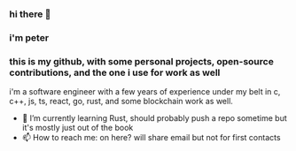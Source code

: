 ### hi there 👋
### i'm peter
### this is my github, with some personal projects, open-source contributions, and the one i use for work as well

i'm a software engineer with a few years of experience under my belt in c, c++, js, ts, react, go, rust, and some blockchain work as well.

- 🌱 I’m currently learning Rust, should probably push a repo sometime but it's mostly just out of the book
- 📫 How to reach me: on here? will share email but not for first contacts
